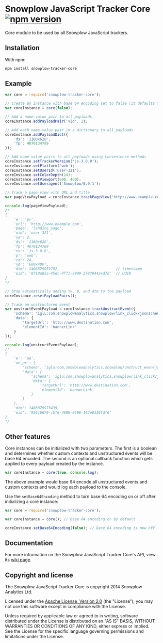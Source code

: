 # Snowplow JavaScript Tracker Core [![npm version][npm-image]][npm-url]

Core module to be used by all Snowplow JavaScript trackers.

## Installation

With npm:

```bash
npm install snowplow-tracker-core
```

## Example

```js
var core = require('snowplow-tracker-core');

// Create an instance with base 64 encoding set to false (it defaults to true)
var coreInstance = core(false);

// Add a name-value pair to all payloads
coreInstance.addPayloadPair('vid', 2);

// Add each name-value pair in a dictionary to all payloads
coreInstance.addPayloadDict({
	'ds': '1160x620',
	'fp': 4070134789
});

// Add name-value pairs to all payloads using convenience methods
coreInstance.setTrackerVersion('js-3.0.0');
coreInstance.setPlatform('web');
coreInstance.setUserId('user-321');
coreInstance.setColorDepth(24);
coreInstance.setViewport(600, 400);
coreInstance.setUseragent('Snowplow/0.0.1');

// Track a page view with URL and title
var pageViewPayload = coreInstance.trackPageView('http://www.example.com', 'landing page');

console.log(pageViewPayload);
/*
{
	'e': 'pv',
	'url': 'http://www.example.com',
	'page': 'landing page',
	'uid': 'user-321',
	'vd': 2,
	'ds': '1160x620',	
	'fp': 4070134789
	'tv': 'js-3.0.0',
	'p': 'web',
	'cd': 24,
	'vp': '600x400',
	'dtm': 1406879959702,                          // timestamp
	'eid': '0718a85a-45dc-4f71-a949-27870442ed7d'  // UUID
}
*/

// Stop automatically adding tv, p, and dtm to the payload
coreInstance.resetPayloadPairs();

// Track an unstructured event
var unstructEventPayload = coreInstance.trackUnstructEvent({
	'schema': 'iglu:com.snowplowanalytics.snowplow/link_click/jsonschema/1-0-0',
	'data': {
		'targetUrl': 'http://www.destination.com',
		'elementId': 'bannerLink'
	}
});

console.log(unstructEventPayload);
/*
{
	'e': 'ue',
	'ue_pr': {
		'schema': 'iglu:com.snowplowanalytics.snowplow/unstruct_even/jsonschema/1-0-0',
		'data': {
			'schema': 'iglu:com.snowplowanalytics.snowplow/link_click/jsonschema/1-0-0',
			'data': {
				'targetUrl': 'http://www.destination.com',
				'elementId': 'bannerLink'
			}
		}
	},
	'dtm': 1406879973439,
	'eid': '956c6670-cbf6-460b-9f96-143e0320fdf6'
}
*/
```

## Other features

Core instances can be initialized with two parameters. The first is a boolean and determines whether custom contexts and unstructured events will be base 64 encoded. The second is an optional callback function which gets applied to every payload created by the instance.

```js
var coreInstance = core(true, console.log);
```

The above example would base 64 encode all unstructured events and custom contexts and would log each payload to the console.

Use the `setBase64Encoding` method to turn base 64 encoding on or off after initializing a core instance:

```js
var core = require('snowplow-tracker-core');

var coreInstance = core(); // Base 64 encoding on by default

coreInstance.setBase64Encoding(false); // Base 64 encoding is now off
```

## Documentation

For more information on the Snowplow JavaScript Tracker Core's API, view its [wiki page][wiki].

## Copyright and license

The Snowplow JavaScript Tracker Core is copyright 2014 Snowplow Analytics Ltd.

Licensed under the [Apache License, Version 2.0][apache-license] (the "License");
you may not use this software except in compliance with the License.

Unless required by applicable law or agreed to in writing, software
distributed under the License is distributed on an "AS IS" BASIS,
WITHOUT WARRANTIES OR CONDITIONS OF ANY KIND, either express or implied.
See the License for the specific language governing permissions and
limitations under the License.

[apache-license]: http://www.apache.org/licenses/LICENSE-2.0

[npm-url]: http://badge.fury.io/js/snowplow-tracker-core
[npm-image]: https://badge.fury.io/js/snowplow-tracker-core.svg
[wiki]: https://github.com/snowplow/snowplow/wiki/Javascript-Tracker-Core
